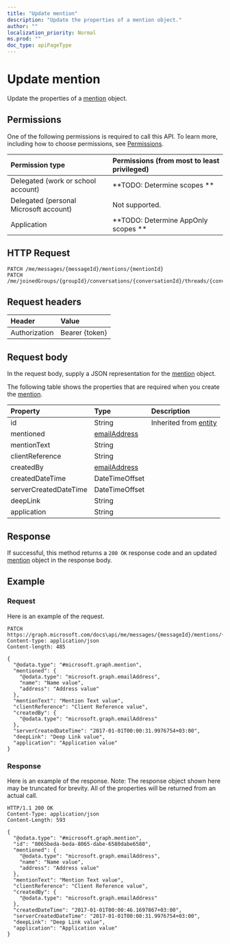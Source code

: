 ```yaml
---
title: "Update mention"
description: "Update the properties of a mention object."
author: ""
localization_priority: Normal
ms.prod: ""
doc_type: apiPageType
---
```


# Update mention

Update the properties of a [mention](../resources/mention.md) object.

## Permissions
One of the following permissions is required to call this API. To learn more, including how to choose permissions, see [Permissions](/concepts/permissions-reference.md).

|Permission type|Permissions (from most to least privileged)|
|:---|:---|
|Delegated (work or school account)|**TODO: Determine scopes **|
|Delegated (personal Microsoft account)|Not supported.|
|Application|**TODO: Determine AppOnly scopes **|

## HTTP Request
<!-- {
  "blockType": "ignored"
}
-->
``` http
PATCH /me/messages/{messageId}/mentions/{mentionId}
PATCH /me/joinedGroups/{groupId}/conversations/{conversationId}/threads/{conversationThreadId}/posts/{postId}/mentions/{mentionId}
```

## Request headers
|Header|Value|
|:---|:---|
|Authorization|Bearer {token}|

## Request body
In the request body, supply a JSON representation for the [mention](../resources/mention.md) object.

The following table shows the properties that are required when you create the [mention](../resources/mention.md).

|Property|Type|Description|
|:---|:---|:---|
|id|String| Inherited from [entity](../resources/entity.md)|
|mentioned|[emailAddress](../resources/emailAddress.md)||
|mentionText|String||
|clientReference|String||
|createdBy|[emailAddress](../resources/emailAddress.md)||
|createdDateTime|DateTimeOffset||
|serverCreatedDateTime|DateTimeOffset||
|deepLink|String||
|application|String||



## Response
If successful, this method returns a `200 OK` response code and an updated [mention](../resources/mention.md) object in the response body.

## Example

### Request
Here is an example of the request.
<!-- {
  "blockType": "request",
  "name": "update_mention"
}
-->
``` http
PATCH https://graph.microsoft.com/docs\api/me/messages/{messageId}/mentions/{mentionId}
Content-type: application/json
Content-length: 485

{
  "@odata.type": "#microsoft.graph.mention",
  "mentioned": {
    "@odata.type": "microsoft.graph.emailAddress",
    "name": "Name value",
    "address": "Address value"
  },
  "mentionText": "Mention Text value",
  "clientReference": "Client Reference value",
  "createdBy": {
    "@odata.type": "microsoft.graph.emailAddress"
  },
  "serverCreatedDateTime": "2017-01-01T00:00:31.9976754+03:00",
  "deepLink": "Deep Link value",
  "application": "Application value"
}
```

### Response
Here is an example of the response. Note: The response object shown here may be truncated for brevity. All of the properties will be returned from an actual call.
<!-- {
  "blockType": "response",
  "truncated": true
}
-->
``` http
HTTP/1.1 200 OK
Content-Type: application/json
Content-Length: 593

{
  "@odata.type": "#microsoft.graph.mention",
  "id": "8065beda-beda-8065-dabe-6580dabe6580",
  "mentioned": {
    "@odata.type": "microsoft.graph.emailAddress",
    "name": "Name value",
    "address": "Address value"
  },
  "mentionText": "Mention Text value",
  "clientReference": "Client Reference value",
  "createdBy": {
    "@odata.type": "microsoft.graph.emailAddress"
  },
  "createdDateTime": "2017-01-01T00:00:46.1697867+03:00",
  "serverCreatedDateTime": "2017-01-01T00:00:31.9976754+03:00",
  "deepLink": "Deep Link value",
  "application": "Application value"
}
```

